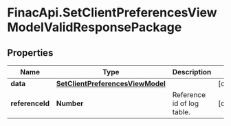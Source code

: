 # FinacApi.SetClientPreferencesViewModelValidResponsePackage

## Properties
Name | Type | Description | Notes
------------ | ------------- | ------------- | -------------
**data** | [**SetClientPreferencesViewModel**](SetClientPreferencesViewModel.md) |  | [optional] 
**referenceId** | **Number** | Reference id of log table. | [optional] 
